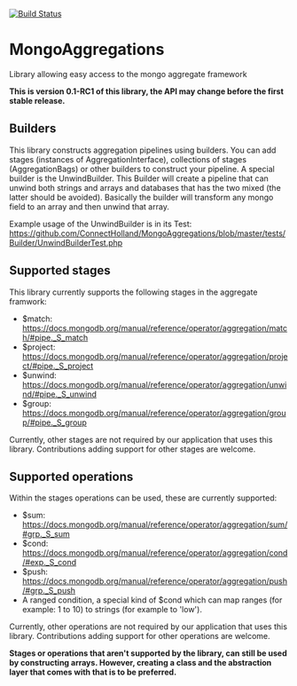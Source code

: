 [![Build Status](https://travis-ci.org/ConnectHolland/MongoAggregations.svg?branch=master)](https://travis-ci.org/ConnectHolland/MongoAggregations)

# MongoAggregations
Library allowing easy access to the mongo aggregate framework

**This is version 0.1-RC1 of this library, the API may change before the first stable release.**

## Builders
This library constructs aggregation pipelines using builders. You can add stages (instances of AggregationInterface), collections of stages (AggregationBags) or other builders to construct your pipeline. A special builder is the UnwindBuilder. This Builder will create a pipeline that can unwind both strings and arrays and databases that has the two mixed (the latter should be avoided). Basically the builder will transform any mongo field to an array and then unwind that array.

Example usage of the UnwindBuilder is in its Test: https://github.com/ConnectHolland/MongoAggregations/blob/master/tests/Builder/UnwindBuilderTest.php

## Supported stages
This library currently supports the following stages in the aggregate framwork:

* $match: https://docs.mongodb.org/manual/reference/operator/aggregation/match/#pipe._S_match
* $project: https://docs.mongodb.org/manual/reference/operator/aggregation/project/#pipe._S_project
* $unwind: https://docs.mongodb.org/manual/reference/operator/aggregation/unwind/#pipe._S_unwind
* $group: https://docs.mongodb.org/manual/reference/operator/aggregation/group/#pipe._S_group

Currently, other stages are not required by our application that uses this library. Contributions adding support for other stages are welcome.

## Supported operations
Within the stages operations can be used, these are currently supported:

* $sum: https://docs.mongodb.org/manual/reference/operator/aggregation/sum/#grp._S_sum
* $cond: https://docs.mongodb.org/manual/reference/operator/aggregation/cond/#exp._S_cond
* $push: https://docs.mongodb.org/manual/reference/operator/aggregation/push/#grp._S_push
* A ranged condition, a special kind of $cond which can map ranges (for example: 1 to 10) to strings (for example to 'low'). 

Currently, other operations are not required by our application that uses this library. Contributions adding support for other operations are welcome.

**Stages or operations that aren't supported by the library, can still be used by constructing arrays. However, creating a class and the abstraction layer that comes with that is to be preferred.**
